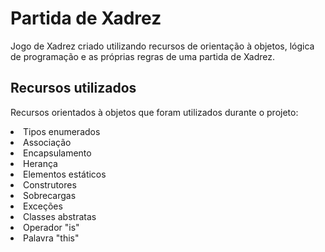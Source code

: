 # Partida de Xadrez

Jogo de Xadrez criado utilizando recursos de orientação à objetos, lógica de programação e as próprias regras de uma partida de Xadrez.

## Recursos utilizados

Recursos orientados à objetos que foram utilizados durante o projeto:

<li>Tipos enumerados</li>
<li>Associação</li>
<li>Encapsulamento</li>
<li>Herança</li>
<li>Elementos estáticos</li>
<li>Construtores</li>
<li>Sobrecargas</li>
<li>Exceções</li>
<li>Classes abstratas</li>
<li>Operador "is"</li>
<li>Palavra "this"</li>
